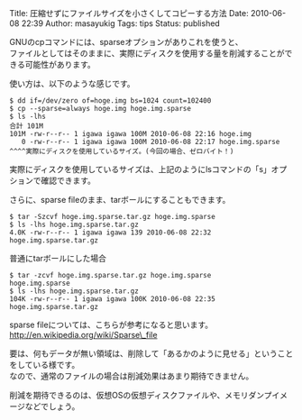 Title: 圧縮せずにファイルサイズを小さくしてコピーする方法
Date: 2010-06-08 22:39
Author: masayukig
Tags: tips
Status: published

GNUのcpコマンドには、sparseオプションがありこれを使うと、  
ファイルとしてはそのままに、実際にディスクを使用する量を削減することができる可能性があります。

使い方は、以下のような感じです。

    $ dd if=/dev/zero of=hoge.img bs=1024 count=102400
    $ cp --sparse=always hoge.img hoge.img.sparse
    $ ls -lhs
    合計 101M
    101M -rw-r--r-- 1 igawa igawa 100M 2010-06-08 22:16 hoge.img
       0 -rw-r--r-- 1 igawa igawa 100M 2010-06-08 22:17 hoge.img.sparse
    ^^^^実際にディスクを使用しているサイズ。(今回の場合、ゼロバイト！)

実際にディスクを使用しているサイズは、上記のようにlsコマンドの「s」オプションで確認できます。

さらに、sparse fileのまま、tarボールにすることもできます。

    $ tar -Szcvf hoge.img.sparse.tar.gz hoge.img.sparse 
    $ ls -lhs hoge.img.sparse.tar.gz 
    4.0K -rw-r--r-- 1 igawa igawa 139 2010-06-08 22:32 hoge.img.sparse.tar.gz

普通にtarボールにした場合

    $ tar -zcvf hoge.img.sparse.tar.gz hoge.img.sparse 
    hoge.img.sparse
    $ ls -lhs hoge.img.sparse.tar.gz 
    104K -rw-r--r-- 1 igawa igawa 100K 2010-06-08 22:35 hoge.img.sparse.tar.gz

sparse fileについては、こちらが参考になると思います。  
http://en.wikipedia.org/wiki/Sparse\_file

要は、何もデータが無い領域は、削除して「あるかのように見せる」ということをしている様です。  
なので、通常のファイルの場合は削減効果はあまり期待できません。

削減を期待できるのは、仮想OSの仮想ディスクファイルや、メモリダンプイメージなどでしょう。
